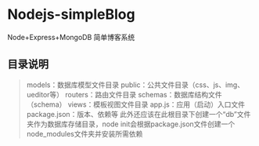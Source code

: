 # Nodejs-simpleBlog
Node+Express+MongoDB 简单博客系统

## 目录说明
>models：数据库模型文件目录
>public：公共文件目录（css、js、img、ueditor等）
>routers：路由文件目录
>schemas：数据库结构文件（schema）
>views：模板视图文件目录
>app.js：应用（启动）入口文件
>package.json：版本、依赖等
此外还应该在此根目录下创建一个“db”文件夹作为数据库存储目录，node init会根据package.json文件创建一个node_modules文件夹并安装所需依赖
